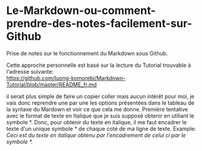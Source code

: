 # Le-Markdown-ou-comment-prendre-des-notes-facilement-sur-Github
Prise de notes sur le fonctionnement du Markdown sous Github.  
  
Cette approche personnelle est basé sur la lecture du Tutorial trouvable à l'adresse suivante:  
https://github.com/luong-komorebi/Markdown-Tutorial/blob/master/README_fr.md

il serait plus simple de faire un copier coller mais aucun intérêt pour moi, je vais donc reprendre une par une les options présentées dans le tableau de la syntaxe du Mardown et voir ce que cela me donne.
Première tentative avec le format de texte en Italique que je suis supposé obtenir en utiliant le symbole *.
Donc, pour obtenir du texte en italique, il me faut encadrer le texte d'un unique symbole * de chaque coté de ma ligne de texte.
Example: *Ceci est du texte en italique obtenu par l'encadrement de celui ci par le symbole \*\.*
